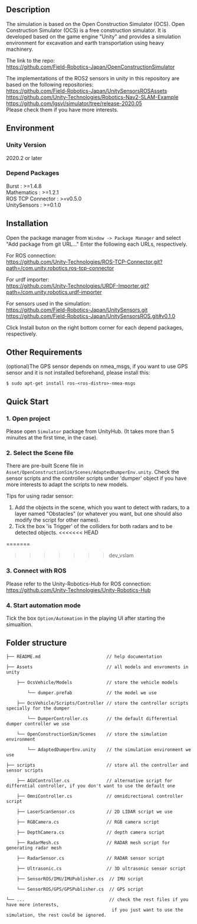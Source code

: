 ## Description
The simulation is based on the Open Construction Simulator (OCS). Open Construction Simulator (OCS) is a free construction simulator.
It is developed based on the game engine "Unity" and provides a simulation environment for excavation and earth transportation using heavy machinery.  

The link to the repo:  
https://github.com/Field-Robotics-Japan/OpenConstructionSimulator 

The implementations of the ROS2 sensors in unity in this repository are based on the following repositories:  
https://github.com/Field-Robotics-Japan/UnitySensorsROSAssets  
https://github.com/Unity-Technologies/Robotics-Nav2-SLAM-Example  
https://github.com/lgsvl/simulator/tree/release-2020.05  
Please check them if you have more interests.  


## Environment
### Unity Version
2020.2 or later

### Depend Packages
Burst : >=1.4.8  
Mathematics : >=1.2.1  
ROS TCP Connector : >=v0.5.0  
UnitySensors : >=0.1.0

## Installation
Open the package manager from `Window -> Package Manager` and select "Add package from git URL..."
Enter the following each URLs, respectively.  

For ROS connection:  
https://github.com/Unity-Technologies/ROS-TCP-Connector.git?path=/com.unity.robotics.ros-tcp-connector

For urdf importer:  
https://github.com/Unity-Technologies/URDF-Importer.git?path=/com.unity.robotics.urdf-importer  

For sensors used in the simulation:  
https://github.com/Field-Robotics-Japan/UnitySensors.git  
https://github.com/Field-Robotics-Japan/UnitySensorsROS.git#v0.1.0

Click Install buton on the right bottom corner for each depend packages, respectively.

## Other Requirements
(optional)The GPS sensor depends on nmea_msgs, if you want to use GPS sensor and it is not installed beforehand, please install this:  

`$ sudo apt-get install ros-<ros-distro>-nmea-msgs`

## Quick Start

### 1. Open project
Please open `Simulator` package from UnityHub. (It takes more than 5 minuites at the first time, in the case).

### 2. Select the Scene file
There are pre-built Scene file in `Asset/OpenConstructionSim/Scenes/AdaptedDumperEnv.unity`. Check the sensor scripts and the controller scripts under 'dumper' object if you have more interests to adapt the scripts to new models.  
  
Tips for using radar sensor:  
1. Add the objects in the scene, which you want to detect with radars, to a layer named "Obstacles" (or whatever you want, but one should also modify the script for other names).  
2. Tick the box 'is Trigger' of the colliders for both radars and to be detected objects.
<<<<<<< HEAD

=======
>>>>>>> dev_vslam


### 3. Connect with ROS
Please refer to the Unity-Robotics-Hub for ROS connection:
https://github.com/Unity-Technologies/Unity-Robotics-Hub

### 4. Start automation mode
Tick the box `Option/Automation` in the playing UI after starting the simualtion.


## Folder structure
    ├── README.md                         // help documentation
    
    ├── Assets                            // all models and envroments in unity
        
        ├── OcsVehicle/Models             // store the vehicle models
    
            └── dumper.prefab             // the model we use
        
        ├── OcsVehicle/Scripts/Controller // store the controller scripts specially for the dumper
    
            └── DumperController.cs       // the default differential dumper controller we use
    
        └── OpenConstructionSim/Scenes    // store the simulation environment
    
            └── AdaptedDumperEnv.unity    // the simulation environment we use 
    
	├── scripts                           // store all the controller and sensor scripts

		├── AGVController.cs              // alternative script for differntial controller, if you don't want to use the default one

		├── OmniController.cs             // omnidirectional controller script

		├── LaserScanSensor.cs            // 2D LIDAR script we use

		├── RGBCamera.cs                  // RGB camera script

		├── DepthCamera.cs                // depth camera script

		├── RadarMesh.cs                  // RADAR mesh script for generating radar mesh

		├── RadarSensor.cs                // RADAR sensor script

		├── Ultrasonic.cs                 // 3D ultrasonic sensor script

		├── SensorROS/IMU/IMUPublisher.cs  // IMU script
		
		└── SensorROS/GPS/GPSPublisher.cs  // GPS script

    └── ...                                // check the rest files if you have more interests, 
                                            if you just want to use the simulation, the rest could be ignored.









